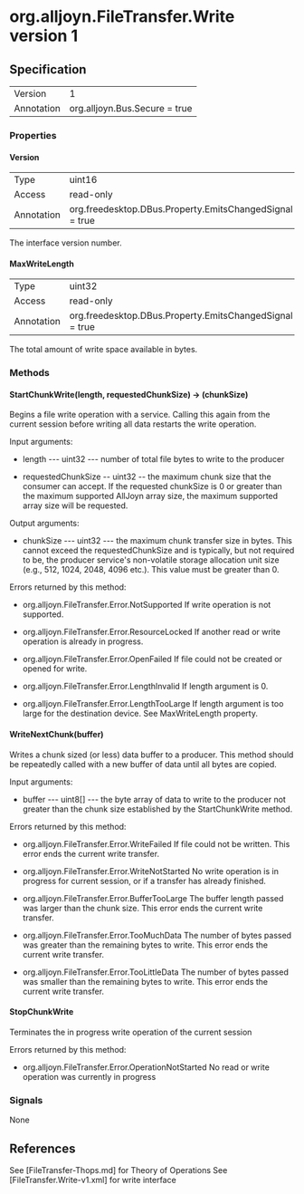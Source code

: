 # org.alljoyn.FileTransfer.Write version 1

## Specification

|                       |                                               |
|-----------------------|-----------------------------------------------|
| Version               | 1                                             |
| Annotation            | org.alljoyn.Bus.Secure = true                 |

### Properties

#### Version

|            |                                                          |
|------------|----------------------------------------------------------|
| Type       | uint16                                                   |
| Access     | read-only                                                |
| Annotation | org.freedesktop.DBus.Property.EmitsChangedSignal = true  |

The interface version number.

#### MaxWriteLength

|            |                                                          |
|------------|----------------------------------------------------------|
| Type       | uint32                                                   |
| Access     | read-only                                                |
| Annotation | org.freedesktop.DBus.Property.EmitsChangedSignal = true  |

The total amount of write space available in bytes.


### Methods

#### StartChunkWrite(length, requestedChunkSize) -> (chunkSize)

Begins a file write operation with a service.  Calling this again from 
the current session before writing all data restarts the write operation.

Input arguments:

  * length --- uint32 --- number of total file bytes to write to the producer
  
  * requestedChunkSize -- uint32 -- the maximum chunk size that the consumer
    can accept. If the requested chunkSize is 0 or greater than the maximum 
    supported AllJoyn array size, the maximum supported array size will be 
    requested.
  
Output arguments:

  * chunkSize --- uint32 --- the maximum chunk transfer size in bytes.  This 
    cannot exceed the requestedChunkSize and is typically, but not 
    required to be, the producer service's non-volatile storage allocation unit
    size (e.g., 512, 1024, 2048, 4096 etc.).  This value must be greater 
    than 0.

Errors returned by this method:

 * org.alljoyn.FileTransfer.Error.NotSupported
   If write operation is not supported.
   
 * org.alljoyn.FileTransfer.Error.ResourceLocked
   If another read or write operation is already in progress.
   
 * org.alljoyn.FileTransfer.Error.OpenFailed
   If file could not be created or opened for write.
   
 * org.alljoyn.FileTransfer.Error.LengthInvalid
   If length argument is 0.
   
 * org.alljoyn.FileTransfer.Error.LengthTooLarge
   If length argument is too large for the destination device. See 
   MaxWriteLength property.
   

#### WriteNextChunk(buffer)

Writes a chunk sized (or less) data buffer to a producer.  This method should 
be repeatedly called with a new buffer of data until all bytes are copied.

Input arguments:

  * buffer --- uint8[] --- the byte array of data to write to the producer
    not greater than the chunk size established by the StartChunkWrite method.

Errors returned by this method:
      
  * org.alljoyn.FileTransfer.Error.WriteFailed
    If file could not be written.  This error ends the current write transfer.

  * org.alljoyn.FileTransfer.Error.WriteNotStarted
    No write operation is in progress for current session, or if a transfer has
    already finished.    

  * org.alljoyn.FileTransfer.Error.BufferTooLarge
    The buffer length passed was larger than the chunk size. This error ends 
    the current write transfer.
    
  * org.alljoyn.FileTransfer.Error.TooMuchData
    The number of bytes passed was greater than the remaining bytes to write. 
    This error ends the current write transfer.
    
  * org.alljoyn.FileTransfer.Error.TooLittleData
    The number of bytes passed was smaller than the remaining bytes to write. 
    This error ends the current write transfer.
    
    
#### StopChunkWrite

Terminates the in progress write operation of the current session

Errors returned by this method:
   
  * org.alljoyn.FileTransfer.Error.OperationNotStarted
    No read or write operation was currently in progress
    
    
### Signals

None

## References

See [FileTransfer-Thops.md] for Theory of Operations
See [FileTransfer.Write-v1.xml] for write interface
